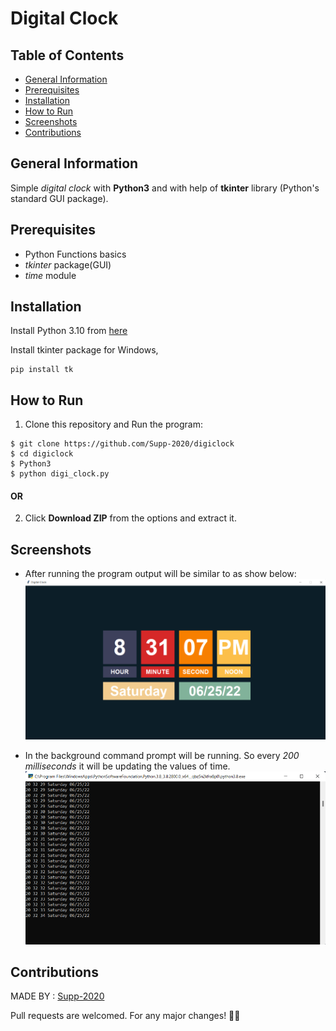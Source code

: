 # Digital Clock


## Table of Contents
* [General Information](#general-info)
* [Prerequisites](#prerequisites)
* [Installation](#install)
* [How to Run](#h2r)
* [Screenshots](#screen)
* [Contributions](#contri)

## General Information
Simple *digital clock* with **Python3** and with help of **tkinter** library (Python's standard GUI package).

## Prerequisites
- Python Functions basics
- *tkinter* package(GUI)
- *time* module 

## Installation
Install Python 3.10 from [here](https://www.python.org/downloads/)

Install tkinter package for Windows,
``` 
pip install tk
```

## How to Run 
1. Clone this repository and Run the program: 
```
$ git clone https://github.com/Supp-2020/digiclock
$ cd digiclock
$ Python3
$ python digi_clock.py
```
#### OR

2. Click **Download ZIP** from the options and extract it.

## Screenshots
- After running the program output will be similar to as show below:
![Output image ](https://github.com/Supp-2020/digiclock/blob/main/digi_clock.png)

- In the background command prompt will be running. So every *200 milliseconds* it will be updating the values of time.
![Cmd image](https://github.com/Supp-2020/digiclock/blob/main/cmd_prompt.png)

## Contributions
MADE BY : [Supp-2020](https://github.com/Supp-2020)

Pull requests are welcomed. For any major changes! 😶‍🌫

